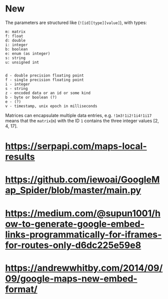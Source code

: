 # New


The parameters are structured like (`![id][type][value]`), with types:
```
m: matrix
f: float
d: double
i: integer
b: boolean
e: enum (as integer)
s: string
u: unsigned int


d - double precision floating point
f - single precision floating point
i - integer
s - string
z - encoded data or an id or some kind
b - byte or boolean (?)
e - (?)
v - timestamp, unix epoch in milliseconds
```

Matrices can encapsulate multiple data entries, e.g. `!1m3!1i2!1i4!1i17` means that the `matrix`(`m`) with the ID `1` contains the three integer values [2, 4, 17].

# https://serpapi.com/maps-local-results
# https://github.com/iewoai/GoogleMap_Spider/blob/master/main.py
# https://medium.com/@supun1001/how-to-generate-google-embed-links-programmatically-for-iframes-for-routes-only-d6dc225e59e8
# https://andrewwhitby.com/2014/09/09/google-maps-new-embed-format/